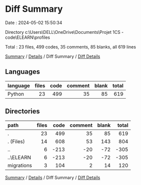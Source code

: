 # Diff Summary

Date : 2024-05-02 15:50:34

Directory c:\\Users\\DELL\\OneDrive\\Documents\\Projet 1CS - code\\ELEARN\\profiles

Total : 23 files,  499 codes, 35 comments, 85 blanks, all 619 lines

[Summary](results.md) / [Details](details.md) / Diff Summary / [Diff Details](diff-details.md)

## Languages
| language | files | code | comment | blank | total |
| :--- | ---: | ---: | ---: | ---: | ---: |
| Python | 23 | 499 | 35 | 85 | 619 |

## Directories
| path | files | code | comment | blank | total |
| :--- | ---: | ---: | ---: | ---: | ---: |
| . | 23 | 499 | 35 | 85 | 619 |
| . (Files) | 14 | 608 | 53 | 143 | 804 |
| .. | 6 | -213 | -20 | -72 | -305 |
| ..\\ELEARN | 6 | -213 | -20 | -72 | -305 |
| migrations | 3 | 104 | 2 | 14 | 120 |

[Summary](results.md) / [Details](details.md) / Diff Summary / [Diff Details](diff-details.md)